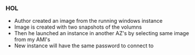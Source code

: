### HOL

- Author created an image from the running windows instance
- Image is created with two snapshots of the volumns
- Then he launched an instance in another AZ's by selecting same image from my AMI's
- New instance will have the same password to connect to

